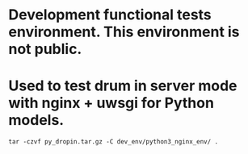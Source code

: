 # Development functional tests environment. This environment is not public.
# Used to test drum in server mode with nginx + uwsgi for Python models.
`tar -czvf py_dropin.tar.gz -C dev_env/python3_nginx_env/ .`